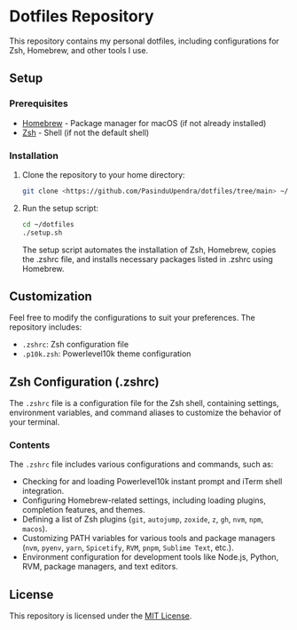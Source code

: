 # Dotfiles Repository

This repository contains my personal dotfiles, including configurations for Zsh, Homebrew, and other tools I use.

## Setup

### Prerequisites

- [Homebrew](https://brew.sh/) - Package manager for macOS (if not already installed)
- [Zsh](https://www.zsh.org/) - Shell (if not the default shell)

### Installation

1. Clone the repository to your home directory:

    ```bash
    git clone <https://github.com/PasinduUpendra/dotfiles/tree/main> ~/dotfiles
    ```

2. Run the setup script:

    ```bash
    cd ~/dotfiles
    ./setup.sh
    ```

    The setup script automates the installation of Zsh, Homebrew, copies the .zshrc file, and installs necessary packages listed in .zshrc using Homebrew.

## Customization

Feel free to modify the configurations to suit your preferences. The repository includes:

- `.zshrc`: Zsh configuration file
- `.p10k.zsh`: Powerlevel10k theme configuration



## Zsh Configuration (.zshrc)
The `.zshrc` file is a configuration file for the Zsh shell, containing settings, environment variables, and command aliases to customize the behavior of your terminal.

### Contents

The `.zshrc` file includes various configurations and commands, such as:

- Checking for and loading Powerlevel10k instant prompt and iTerm shell integration.
- Configuring Homebrew-related settings, including loading plugins, completion features, and themes.
- Defining a list of Zsh plugins (`git`, `autojump`, `zoxide`, `z`, `gh`, `nvm`, `npm`, `macos`).
- Customizing PATH variables for various tools and package managers (`nvm`, `pyenv`, `yarn`, `Spicetify`, `RVM`, `pnpm`, `Sublime Text`, etc.).
- Environment configuration for development tools like Node.js, Python, RVM, package managers, and text editors.

## License

This repository is licensed under the [MIT License](LICENSE).
